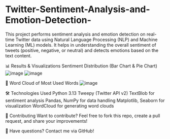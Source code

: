 # Twitter-Sentiment-Analysis-and-Emotion-Detection-
This project performs sentiment analysis and emotion detection on real-time Twitter data using Natural Language Processing (NLP) and Machine Learning (ML) models. It helps in understanding the overall sentiment of tweets (positive, negative, or neutral) and detects emotions based on the text content.




📊 Results & Visualizations
Sentiment Distribution (Bar Chart & Pie Chart)
![image](https://github.com/user-attachments/assets/ef40135e-d345-43d3-8aa7-1dda5d6db18b)
![image](https://github.com/user-attachments/assets/9c376d28-b1ae-4cdc-a316-4658861a89f4)

🔹 Word Cloud of Most Used Words
![image](https://github.com/user-attachments/assets/230a2a79-dc5f-4e94-b8df-560748ea6489)

🛠 Technologies Used
Python 3.13
Tweepy (Twitter API v2)
TextBlob for sentiment analysis
Pandas, NumPy for data handling
Matplotlib, Seaborn for visualization
WordCloud for generating word clouds

🤝 Contributing
Want to contribute? Feel free to fork this repo, create a pull request, and share your improvements!

📩 Have questions? Contact me via GitHub!
